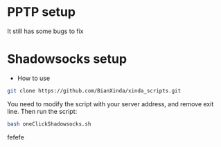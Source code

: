 # PPTP setup
It still has some bugs to fix

# Shadowsocks setup
* How to use
```bash
git clone https://github.com/BianXinda/xinda_scripts.git
```
You need to modify the script with your server address, and remove exit line. Then run the script:
```bash
bash oneClickShadowsocks.sh
```
fefefe
